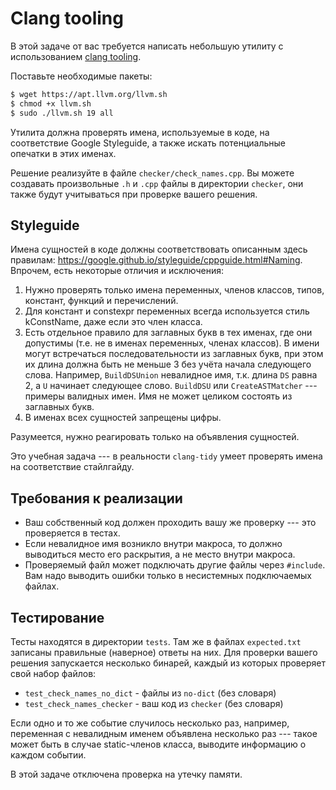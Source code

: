 # Clang tooling

В этой задаче от вас требуется написать небольшую утилиту с использованием
[clang tooling](https://clang.llvm.org/docs/LibTooling.html).

Поставьте необходимые пакеты:
```bash
$ wget https://apt.llvm.org/llvm.sh
$ chmod +x llvm.sh
$ sudo ./llvm.sh 19 all
```

Утилита должна проверять имена, используемые в коде, на соответствие Google Styleguide,
а также искать потенциальные опечатки в этих именах.

Решение реализуйте в файле `checker/check_names.cpp`.
Вы можете создавать произвольные `.h` и `.cpp` файлы
в директории `checker`, они также будут
учитываться при проверке вашего решения.

## Styleguide

Имена сущностей в коде должны соответствовать описанным здесь правилам:
https://google.github.io/styleguide/cppguide.html#Naming.
Впрочем, есть некоторые отличия и исключения:

1. Нужно проверять только имена переменных, членов классов, типов, констант,
функций и перечислений.
2. Для констант и constexpr переменных всегда используется стиль kConstName,
даже если это член класса.
3. Есть отдельное правило для заглавных букв в тех именах, где они допустимы
(т.е. не в именах переменных, членах классов). В имени
могут встречаться последовательности из заглавных букв,
при этом их длина должна быть не меньше 3 без учёта начала следующего слова.
Например, `BuildDSUnion` невалидное имя, т.к. длина `DS` равна 2,
а `U` начинает следующее слово. `BuildDSU` или
`CreateASTMatcher` --- примеры валидных имен.
Имя не может целиком состоять из заглавных букв.
4. В именах всех сущностей запрещены цифры.

Разумеется, нужно реагировать только на объявления сущностей.

Это учебная задача --- в реальности `clang-tidy`
умеет проверять имена на соответствие стайлгайду.

## Требования к реализации
* Ваш собственный код должен проходить вашу же проверку --- это проверяется в тестах.
* Если невалидное имя возникло внутри макроса, то должно выводиться место его раскрытия,
а не место внутри макроса.
* Проверяемый файл может подключать другие файлы через `#include`.
Вам надо выводить ошибки только в несистемных подключаемых файлах.


## Тестирование

Тесты находятся в директории `tests`.
Там же в файлах `expected.txt` записаны правильные (наверное) ответы на них.
Для проверки вашего решения запускается несколько бинарей, каждый из которых
проверяет свой набор файлов:

* `test_check_names_no_dict` - файлы из `no-dict` (без словаря)
* `test_check_names_checker` - ваш код из `checker` (без словаря)

Если одно и то же событие случилось несколько раз, например,
переменная с невалидным именем объявлена несколько раз --- такое
может быть в случае static-членов класса, выводите информацию о каждом событии.

В этой задаче отключена проверка на утечку памяти.